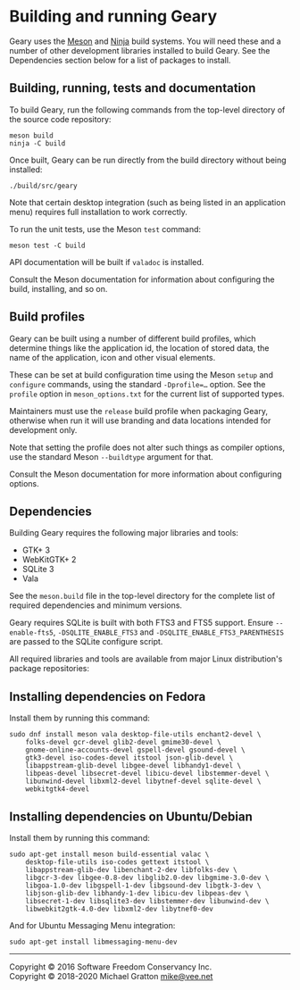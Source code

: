 Building and running Geary
==========================

Geary uses the [Meson](http://mesonbuild.com) and
[Ninja](https://ninja-build.org) build systems. You will need these
and a number of other development libraries installed to build
Geary. See the Dependencies section below for a list of packages to
install.

Building, running, tests and documentation
------------------------------------------

To build Geary, run the following commands from the top-level
directory of the source code repository:

```
meson build
ninja -C build
```

Once built, Geary can be run directly from the build directory without
being installed:

```
./build/src/geary
```

Note that certain desktop integration (such as being listed in an
application menu) requires full installation to work correctly.

To run the unit tests, use the Meson `test` command:

```
meson test -C build
```

API documentation will be built if `valadoc` is installed.

Consult the Meson documentation for information about configuring the
build, installing, and so on.

Build profiles
--------------

Geary can be built using a number of different build profiles, which
determine things like the application id, the location of stored data,
the name of the application, icon and other visual elements.

These can be set at build configuration time using the Meson `setup`
and `configure` commands, using the standard `-Dprofile=…` option. See
the `profile` option in `meson_options.txt` for the current list of
supported types.

Maintainers must use the `release` build profile when packaging Geary,
otherwise when run it will use branding and data locations intended
for development only.

Note that setting the profile does not alter such things as compiler
options, use the standard Meson `--buildtype` argument for that.

Consult the Meson documentation for more information about configuring
options.

Dependencies
------------

Building Geary requires the following major libraries and tools:

 * GTK+ 3
 * WebKitGTK+ 2
 * SQLite 3
 * Vala

See the `meson.build` file in the top-level directory for the complete
list of required dependencies and minimum versions.

Geary requires SQLite is built with both FTS3 and FTS5 support. Ensure
`--enable-fts5`, `-DSQLITE_ENABLE_FTS3` and
`-DSQLITE_ENABLE_FTS3_PARENTHESIS` are passed to the SQLite configure
script.

All required libraries and tools are available from major Linux
distribution's package repositories:

Installing dependencies on Fedora
---------------------------------

Install them by running this command:

```
sudo dnf install meson vala desktop-file-utils enchant2-devel \
    folks-devel gcr-devel glib2-devel gmime30-devel \
    gnome-online-accounts-devel gspell-devel gsound-devel \
    gtk3-devel iso-codes-devel itstool json-glib-devel \
    libappstream-glib-devel libgee-devel libhandy1-devel \
    libpeas-devel libsecret-devel libicu-devel libstemmer-devel \
    libunwind-devel libxml2-devel libytnef-devel sqlite-devel \
    webkitgtk4-devel
```

Installing dependencies on Ubuntu/Debian
----------------------------------------

Install them by running this command:

```
sudo apt-get install meson build-essential valac \
    desktop-file-utils iso-codes gettext itstool \
    libappstream-glib-dev libenchant-2-dev libfolks-dev \
    libgcr-3-dev libgee-0.8-dev libglib2.0-dev libgmime-3.0-dev \
    libgoa-1.0-dev libgspell-1-dev libgsound-dev libgtk-3-dev \
    libjson-glib-dev libhandy-1-dev libicu-dev libpeas-dev \
    libsecret-1-dev libsqlite3-dev libstemmer-dev libunwind-dev \
    libwebkit2gtk-4.0-dev libxml2-dev libytnef0-dev
```

And for Ubuntu Messaging Menu integration:

```
sudo apt-get install libmessaging-menu-dev
```

---
Copyright © 2016 Software Freedom Conservancy Inc.  
Copyright © 2018-2020 Michael Gratton <mike@vee.net>
